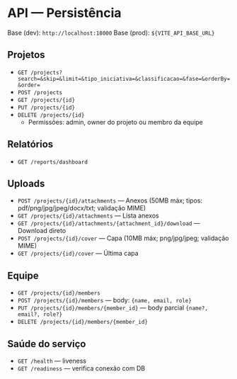 # API — Persistência
Base (dev): `http://localhost:18000`
Base (prod): `${VITE_API_BASE_URL}`

## Projetos
- `GET /projects?search=&skip=&limit=&tipo_iniciativa=&classificacao=&fase=&orderBy=&order=`
- `POST /projects`
- `GET /projects/{id}`
- `PUT /projects/{id}`
- `DELETE /projects/{id}`
  - Permissões: admin, owner do projeto ou membro da equipe

## Relatórios
- `GET /reports/dashboard`

## Uploads
- `POST /projects/{id}/attachments` — Anexos (50MB máx; tipos: pdf/png/jpg/jpeg/docx/txt; validação MIME)
- `GET /projects/{id}/attachments` — Lista anexos
- `GET /projects/{id}/attachments/{attachment_id}/download` — Download direto
- `POST /projects/{id}/cover` — Capa (10MB máx; png/jpg/jpeg; validação MIME)
- `GET /projects/{id}/cover` — Última capa

## Equipe
- `GET /projects/{id}/members`
- `POST /projects/{id}/members` — body: `{name, email, role}`
- `PUT /projects/{id}/members/{member_id}` — body parcial `{name?, email?, role?}`
- `DELETE /projects/{id}/members/{member_id}`

## Saúde do serviço
- `GET /health` — liveness
- `GET /readiness` — verifica conexão com DB
